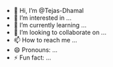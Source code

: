 - 👋 Hi, I’m @Tejas-Dhamal
- 👀 I’m interested in ...
- 🌱 I’m currently learning ...
- 💞️ I’m looking to collaborate on ...
- 📫 How to reach me ...
- 😄 Pronouns: ...
- ⚡ Fun fact: ...

<!---
Tejas-Dhamal/Tejas-Dhamal is a ✨ special ✨ repository because its `README.md` (this file) appears on your GitHub profile.
You can click the Preview link to take a look at your changes.
--->
